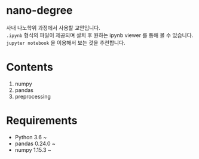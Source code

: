 # nano-degree

사내 나노학위 과정에서 사용할 교안입니다.  
`.ipynb` 형식의 파일이 제공되며 설치 후 원하는 ipynb viewer 를 통해 볼 수 있습니다.  
`jupyter notebook` 을 이용해서 보는 것을 추천합니다.

# Contents

1. numpy
2. pandas
3. preprocessing

# Requirements

- Python 3.6 ~
- pandas 0.24.0 ~
- numpy 1.15.3 ~